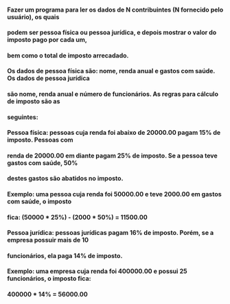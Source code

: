 #### Fazer um programa para ler os dados de N contribuintes (N fornecido pelo usuário), os quais
#### podem ser pessoa física ou pessoa jurídica, e depois mostrar o valor do imposto pago por cada um,
#### bem como o total de imposto arrecadado.
#### Os dados de pessoa física são: nome, renda anual e gastos com saúde. Os dados de pessoa jurídica
#### são nome, renda anual e número de funcionários. As regras para cálculo de imposto são as
#### seguintes:
#### Pessoa física: pessoas cuja renda foi abaixo de 20000.00 pagam 15% de imposto. Pessoas com
#### renda de 20000.00 em diante pagam 25% de imposto. Se a pessoa teve gastos com saúde, 50%
#### destes gastos são abatidos no imposto.
#### Exemplo: uma pessoa cuja renda foi 50000.00 e teve 2000.00 em gastos com saúde, o imposto
#### fica: (50000 * 25%) - (2000 * 50%) = 11500.00
#### Pessoa jurídica: pessoas jurídicas pagam 16% de imposto. Porém, se a empresa possuir mais de 10
#### funcionários, ela paga 14% de imposto.
#### Exemplo: uma empresa cuja renda foi 400000.00 e possui 25 funcionários, o imposto fica:
#### 400000 * 14% = 56000.00